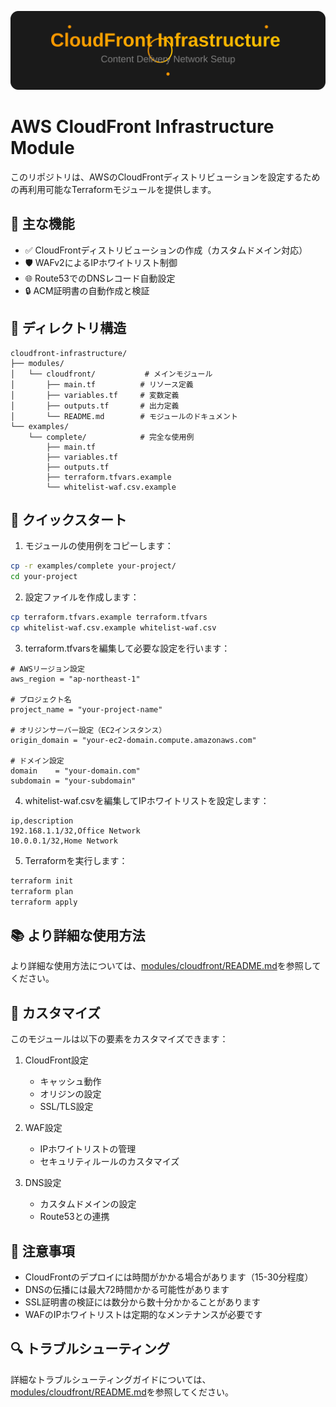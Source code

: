<div align="center">

![CloudFront Infrastructure](https://raw.githubusercontent.com/Sunwood-ai-labs/AMATERASU/refs/heads/main/spellbook/open-webui/terraform/cloudfront-infrastructure/assets/header.svg)

</div>

# AWS CloudFront Infrastructure Module

このリポジトリは、AWSのCloudFrontディストリビューションを設定するための再利用可能なTerraformモジュールを提供します。

## 🌟 主な機能

- ✅ CloudFrontディストリビューションの作成（カスタムドメイン対応）
- 🛡️ WAFv2によるIPホワイトリスト制御
- 🌐 Route53でのDNSレコード自動設定
- 🔒 ACM証明書の自動作成と検証

## 📁 ディレクトリ構造

```
cloudfront-infrastructure/
├── modules/
│   └── cloudfront/           # メインモジュール
│       ├── main.tf          # リソース定義
│       ├── variables.tf     # 変数定義
│       ├── outputs.tf       # 出力定義
│       └── README.md        # モジュールのドキュメント
└── examples/
    └── complete/            # 完全な使用例
        ├── main.tf
        ├── variables.tf
        ├── outputs.tf
        ├── terraform.tfvars.example
        └── whitelist-waf.csv.example
```

## 🚀 クイックスタート

1. モジュールの使用例をコピーします：
```bash
cp -r examples/complete your-project/
cd your-project
```

2. 設定ファイルを作成します：
```bash
cp terraform.tfvars.example terraform.tfvars
cp whitelist-waf.csv.example whitelist-waf.csv
```

3. terraform.tfvarsを編集して必要な設定を行います：
```hcl
# AWSリージョン設定
aws_region = "ap-northeast-1"

# プロジェクト名
project_name = "your-project-name"

# オリジンサーバー設定（EC2インスタンス）
origin_domain = "your-ec2-domain.compute.amazonaws.com"

# ドメイン設定
domain    = "your-domain.com"
subdomain = "your-subdomain"
```

4. whitelist-waf.csvを編集してIPホワイトリストを設定します：
```csv
ip,description
192.168.1.1/32,Office Network
10.0.0.1/32,Home Network
```

5. Terraformを実行します：
```bash
terraform init
terraform plan
terraform apply
```

## 📚 より詳細な使用方法

より詳細な使用方法については、[modules/cloudfront/README.md](modules/cloudfront/README.md)を参照してください。

## 🔧 カスタマイズ

このモジュールは以下の要素をカスタマイズできます：

1. CloudFront設定
   - キャッシュ動作
   - オリジンの設定
   - SSL/TLS設定

2. WAF設定
   - IPホワイトリストの管理
   - セキュリティルールのカスタマイズ

3. DNS設定
   - カスタムドメインの設定
   - Route53との連携

## 📝 注意事項

- CloudFrontのデプロイには時間がかかる場合があります（15-30分程度）
- DNSの伝播には最大72時間かかる可能性があります
- SSL証明書の検証には数分から数十分かかることがあります
- WAFのIPホワイトリストは定期的なメンテナンスが必要です

## 🔍 トラブルシューティング

詳細なトラブルシューティングガイドについては、[modules/cloudfront/README.md](modules/cloudfront/README.md#トラブルシューティング)を参照してください。
